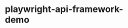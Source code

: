 # playwright-api-framework-demo
<!DOCTYPE html>
<html lang="en">
<head>
    <meta charset="UTF-8">
    <meta name="viewport" content="width=device-width, initial-scale=1.0">
    <title>Playwright API Testing Framework - Capgemini</title>
    <style>
        * {
            margin: 0;
            padding: 0;
            box-sizing: border-box;
        }

        body {
            font-family: 'Segoe UI', Tahoma, Geneva, Verdana, sans-serif;
            background: linear-gradient(135deg, #0070ad 0%, #00a3e0 100%);
            color: #333;
            overflow-x: hidden;
        }

        .header {
            background: #fff;
            padding: 20px 0;
            box-shadow: 0 2px 10px rgba(0,0,0,0.1);
            position: fixed;
            top: 0;
            left: 0;
            right: 0;
            z-index: 1000;
        }

        .header-content {
            max-width: 1200px;
            margin: 0 auto;
            display: flex;
            align-items: center;
            padding: 0 20px;
        }

        .logo {
            height: 50px;
            margin-right: 30px;
        }

        .title {
            font-size: 28px;
            font-weight: 600;
            color: #0070ad;
        }

        .container {
            max-width: 1200px;
            margin: 100px auto 0;
            padding: 20px;
        }

        .tabs {
            display: flex;
            background: rgba(255,255,255,0.1);
            border-radius: 10px 10px 0 0;
            overflow: hidden;
            margin-bottom: 0;
        }

        .tab {
            flex: 1;
            padding: 15px 20px;
            background: rgba(255,255,255,0.1);
            color: white;
            text-align: center;
            cursor: pointer;
            transition: all 0.3s ease;
            border: none;
            font-size: 16px;
            font-weight: 500;
        }

        .tab:hover {
            background: rgba(255,255,255,0.2);
        }

        .tab.active {
            background: white;
            color: #0070ad;
            box-shadow: 0 -2px 10px rgba(0,0,0,0.1);
        }

        .slide {
            display: none;
            background: white;
            border-radius: 0 0 10px 10px;
            padding: 40px;
            box-shadow: 0 10px 30px rgba(0,0,0,0.2);
            animation: fadeIn 0.5s ease-in-out;
        }

        .slide.active {
            display: block;
        }

        @keyframes fadeIn {
            from { opacity: 0; transform: translateY(20px); }
            to { opacity: 1; transform: translateY(0); }
        }

        .slide h2 {
            color: #0070ad;
            font-size: 32px;
            margin-bottom: 30px;
            border-bottom: 3px solid #00a3e0;
            padding-bottom: 10px;
        }

        .slide h3 {
            color: #333;
            font-size: 24px;
            margin: 25px 0 15px;
            display: flex;
            align-items: center;
        }

        .slide h3::before {
            content: "▶";
            color: #00a3e0;
            margin-right: 10px;
            font-size: 16px;
        }

        .feature-grid {
            display: grid;
            grid-template-columns: repeat(auto-fit, minmax(300px, 1fr));
            gap: 20px;
            margin: 30px 0;
        }

        .feature-card {
            background: linear-gradient(135deg, #f8f9fa 0%, #e9ecef 100%);
            padding: 25px;
            border-radius: 10px;
            border-left: 4px solid #00a3e0;
            transition: transform 0.3s ease;
        }

        .feature-card:hover {
            transform: translateY(-5px);
            box-shadow: 0 15px 35px rgba(0,0,0,0.1);
        }

        .feature-card h4 {
            color: #0070ad;
            font-size: 18px;
            margin-bottom: 10px;
        }

        .code-block {
            background: #2d3748;
            color: #e2e8f0;
            padding: 20px;
            border-radius: 8px;
            margin: 20px 0;
            overflow-x: auto;
            font-family: 'Courier New', monospace;
            position: relative;
        }

        .code-block::before {
            content: "💻 Code Example";
            position: absolute;
            top: -10px;
            left: 20px;
            background: #0070ad;
            color: white;
            padding: 5px 15px;
            border-radius: 15px;
            font-size: 12px;
            font-family: 'Segoe UI', sans-serif;
        }

        .benefits-list {
            display: grid;
            grid-template-columns: repeat(auto-fit, minmax(250px, 1fr));
            gap: 15px;
            margin: 20px 0;
        }

        .benefit-item {
            background: linear-gradient(135deg, #e3f2fd 0%, #bbdefb 100%);
            padding: 20px;
            border-radius: 8px;
            display: flex;
            align-items: center;
        }

        .benefit-item::before {
            content: "✓";
            background: #4caf50;
            color: white;
            width: 30px;
            height: 30px;
            border-radius: 50%;
            display: flex;
            align-items: center;
            justify-content: center;
            margin-right: 15px;
            font-weight: bold;
        }

        .architecture-diagram {
            background: linear-gradient(135deg, #fff3e0 0%, #ffe0b2 100%);
            padding: 30px;
            border-radius: 10px;
            margin: 20px 0;
            text-align: center;
        }

        .footer {
            text-align: center;
            margin-top: 50px;
            padding: 30px;
            background: rgba(255,255,255,0.1);
            border-radius: 10px;
            color: white;
        }

        .footer p {
            font-size: 18px;
            margin-bottom: 10px;
        }

        .footer .capgemini-link {
            color: #ffeb3b;
            text-decoration: none;
            font-weight: bold;
        }

        .stats-container {
            display: grid;
            grid-template-columns: repeat(auto-fit, minmax(200px, 1fr));
            gap: 20px;
            margin: 30px 0;
        }

        .stat-card {
            background: linear-gradient(135deg, #0070ad 0%, #00a3e0 100%);
            color: white;
            padding: 30px;
            border-radius: 10px;
            text-align: center;
        }

        .stat-number {
            font-size: 36px;
            font-weight: bold;
            margin-bottom: 10px;
        }

        .workflow-steps {
            display: flex;
            justify-content: space-between;
            margin: 30px 0;
            flex-wrap: wrap;
        }

        .step {
            flex: 1;
            min-width: 200px;
            margin: 10px;
            padding: 20px;
            background: linear-gradient(135deg, #e8f5e8 0%, #c8e6c9 100%);
            border-radius: 10px;
            text-align: center;
            position: relative;
        }

        .step::before {
            content: attr(data-step);
            position: absolute;
            top: -15px;
            left: 50%;
            transform: translateX(-50%);
            background: #4caf50;
            color: white;
            width: 30px;
            height: 30px;
            border-radius: 50%;
            display: flex;
            align-items: center;
            justify-content: center;
            font-weight: bold;
        }

        @media (max-width: 768px) {
            .tabs {
                flex-direction: column;
            }
            
            .tab {
                border-radius: 0;
            }
            
            .slide {
                padding: 20px;
            }
            
            .title {
                font-size: 20px;
            }
        }
    </style>
</head>
<body>
    <header class="header">
        <div class="header-content">
            <svg class="logo" viewBox="0 0 200 50" xmlns="http://www.w3.org/2000/svg">
                <rect x="0" y="10" width="40" height="30" fill="#0070ad"/>
                <text x="50" y="35" font-family="Arial, sans-serif" font-size="20" font-weight="bold" fill="#0070ad">Capgemini</text>
            </svg>
            <h1 class="title">Playwright API Testing Framework</h1>
        </div>
    </header>

    <div class="container">
        <div class="tabs">
            <button class="tab active" onclick="showSlide(0)">Overview</button>
            <button class="tab" onclick="showSlide(1)">Features</button>
            <button class="tab" onclick="showSlide(2)">Architecture</button>
            <button class="tab" onclick="showSlide(3)">Implementation</button>
            <button class="tab" onclick="showSlide(4)">Best Practices</button>
            <button class="tab" onclick="showSlide(5)">Benefits</button>
        </div>

        <!-- Slide 1: Overview -->
        <div class="slide active">
            <h2>🚀 Playwright API Testing Framework Overview</h2>
            
            <div class="stats-container">
                <div class="stat-card">
                    <div class="stat-number">100%</div>
                    <div>TypeScript Coverage</div>
                </div>
                <div class="stat-card">
                    <div class="stat-number">CI/CD</div>
                    <div>Ready Integration</div>
                </div>
                <div class="stat-card">
                    <div class="stat-number">Multi</div>
                    <div>Environment Support</div>
                </div>
                <div class="stat-card">
                    <div class="stat-number">Advanced</div>
                    <div>Reporting</div>
                </div>
            </div>

            <h3>What is Playwright API Testing?</h3>
            <p>Playwright API testing framework provides a comprehensive solution for automated API testing using TypeScript. It offers robust features for testing REST APIs, handling authentication, data validation, and generating detailed reports.</p>

            <h3>Key Highlights</h3>
            <div class="benefits-list">
                <div class="benefit-item">Cross-platform compatibility</div>
                <div class="benefit-item">Built-in TypeScript support</div>
                <div class="benefit-item">Parallel test execution</div>
                <div class="benefit-item">Comprehensive reporting</div>
                <div class="benefit-item">CI/CD pipeline integration</div>
                <div class="benefit-item">Schema validation support</div>
            </div>
        </div>

        <!-- Slide 2: Features -->
        <div class="slide">
            <h2>✨ Framework Features</h2>
            
            <div class="feature-grid">
                <div class="feature-card">
                    <h4>🔒 Authentication Management</h4>
                    <p>Support for JWT, OAuth, API keys, and custom authentication mechanisms with automatic token refresh.</p>
                </div>
                <div class="feature-card">
                    <h4>🌍 Multi-Environment Support</h4>
                    <p>Easy configuration for dev, staging, and production environments with environment-specific settings.</p>
                </div>
                <div class="feature-card">
                    <h4>📊 Advanced Reporting</h4>
                    <p>HTML, JSON, and JUnit reports with detailed logs, screenshots, and performance metrics.</p>
                </div>
                <div class="feature-card">
                    <h4>🔍 Schema Validation</h4>
                    <p>JSON schema validation for request and response payloads using AJV validator.</p>
                </div>
                <div class="feature-card">
                    <h4>📈 Performance Testing</h4>
                    <p>Built-in performance metrics collection and response time validation.</p>
                </div>
                <div class="feature-card">
                    <h4>🧪 Data-Driven Testing</h4>
                    <p>External JSON files for test data management with parameterized test execution.</p>
                </div>
            </div>

            <div class="code-block">
// Example: API Test with Authentication
import { test, expect } from '@playwright/test';
import { UserService } from '../services/user-service';

test('Create user with authentication', async ({ request }) => {
  const userService = new UserService();
  const userData = { name: 'John Doe', email: 'john@example.com' };
  
  const response = await userService.createUser(request, userData);
  
  expect(response.status()).toBe(201);
  expect(await response.json()).toMatchSchema(userSchema);
});
            </div>
        </div>

        <!-- Slide 3: Architecture -->
        <div class="slide">
            <h2>🏗️ Framework Architecture</h2>
            
            <div class="architecture-diagram">
                <h3>Layered Architecture Approach</h3>
                <div class="workflow-steps">
                    <div class="step" data-step="1">
                        <h4>Test Layer</h4>
                        <p>Test specifications and data-driven test cases</p>
                    </div>
                    <div class="step" data-step="2">
                        <h4>Service Layer</h4>
                        <p>API service classes with business logic abstraction</p>
                    </div>
                    <div class="step" data-step="3">
                        <h4>Helper Layer</h4>
                        <p>Utility functions for authentication, validation, and data generation</p>
                    </div>
                    <div class="step" data-step="4">
                        <h4>Config Layer</h4>
                        <p>Environment configuration and test settings management</p>
                    </div>
                </div>
            </div>

            <h3>Project Structure</h3>
            <div class="code-block">
playwright-api-framework/
├── src/
│   ├── config/          # Environment configurations
│   ├── helpers/         # Utility functions
│   ├── models/          # Data models and interfaces
│   ├── services/        # API service classes
│   └── utils/           # Common utilities
├── tests/
│   ├── api/             # API test specifications
│   ├── data/            # Test data files
│   └── fixtures/        # Test fixtures
├── reports/             # Generated test reports
└── playwright.config.ts # Playwright configuration
            </div>

            <h3>Design Principles</h3>
            <div class="benefits-list">
                <div class="benefit-item">Separation of Concerns</div>
                <div class="benefit-item">Reusable Components</div>
                <div class="benefit-item">Maintainable Code Structure</div>
                <div class="benefit-item">Scalable Architecture</div>
            </div>
        </div>

        <!-- Slide 4: Implementation -->
        <div class="slide">
            <h2>⚡ Implementation Guide</h2>
            
            <h3>Setup and Installation</h3>
            <div class="code-block">
# Clone and setup the framework
git clone <repository-url>
cd playwright-api-framework
npm install
npx playwright install

# Run tests
npm test

# Generate reports
npx playwright show-report
            </div>

            <h3>Service Layer Implementation</h3>
            <div class="code-block">
// UserService Example
export class UserService {
  private baseURL: string;

  constructor() {
    this.baseURL = config.baseURL;
  }

  async createUser(request: APIRequestContext, userData: any) {
    return await request.post(`${this.baseURL}/users`, {
      data: userData,
      headers: { 'Authorization': `Bearer ${config.apiToken}` }
    });
  }

  async getUserById(request: APIRequestContext, userId: string) {
    return await request.get(`${this.baseURL}/users/${userId}`);
  }
}
            </div>

            <h3>Test Implementation</h3>
            <div class="code-block">
// API Test Example
test.describe('User Management API', () => {
  test('Should create and retrieve user', async ({ request }) => {
    const userService = new UserService();
    const userData = generateUserData();

    // Create user
    const createResponse = await userService.createUser(request, userData);
    expect(createResponse.status()).toBe(201);

    // Retrieve user
    const userId = (await createResponse.json()).id;
    const getResponse = await userService.getUserById(request, userId);
    expect(getResponse.status()).toBe(200);
  });
});
            </div>
        </div>

        <!-- Slide 5: Best Practices -->
        <div class="slide">
            <h2>📋 Best Practices & Guidelines</h2>
            
            <h3>Testing Best Practices</h3>
            <div class="feature-grid">
                <div class="feature-card">
                    <h4>🎯 Test Organization</h4>
                    <p>Group related tests, use descriptive names, and maintain clear test hierarchies.</p>
                </div>
                <div class="feature-card">
                    <h4>🔄 Data Management</h4>
                    <p>Use external JSON files, implement data factories, and ensure test data isolation.</p>
                </div>
                <div class="feature-card">
                    <h4>🛡️ Error Handling</h4>
                    <p>Implement comprehensive error handling, logging, and graceful failure management.</p>
                </div>
                <div class="feature-card">
                    <h4>⚡ Performance</h4>
                    <p>Optimize parallel execution, minimize dependencies, and implement efficient retry mechanisms.</p>
                </div>
            </div>

            <h3>Code Quality Guidelines</h3>
            <div class="code-block">
// Example: Proper error handling and validation
test('API error handling example', async ({ request }) => {
  try {
    const response = await userService.createUser(request, invalidData);
    
    // Validate error response
    expect(response.status()).toBe(400);
    
    const errorBody = await response.json();
    expect(errorBody).toHaveProperty('error');
    expect(errorBody.error).toContain('validation failed');
    
  } catch (error) {
    logger.error(`Test failed: ${error.message}`);
    throw error;
  }
});
            </div>

            <h3>CI/CD Integration</h3>
            <div class="benefits-list">
                <div class="benefit-item">GitHub Actions workflow setup</div>
                <div class="benefit-item">Environment-specific test execution</div>
                <div class="benefit-item">Automated report generation</div>
                <div class="benefit-item">Slack/Teams notifications</div>
                <div class="benefit-item">Test result artifacts</div>
                <div class="benefit-item">Performance trend monitoring</div>
            </div>
        </div>

        <!-- Slide 6: Benefits -->
        <div class="slide">
            <h2>🎯 Business Benefits & ROI</h2>
            
            <div class="stats-container">
                <div class="stat-card">
                    <div class="stat-number">60%</div>
                    <div>Faster Test Development</div>
                </div>
                <div class="stat-card">
                    <div class="stat-number">90%</div>
                    <div>Test Coverage Improvement</div>
                </div>
                <div class="stat-card">
                    <div class="stat-number">40%</div>
                    <div>Reduced Maintenance Cost</div>
                </div>
                <div class="stat-card">
                    <div class="stat-number">24/7</div>
                    <div>Continuous Testing</div>
                </div>
            </div>

            <h3>Technical Benefits</h3>
            <div class="feature-grid">
                <div class="feature-card">
                    <h4>🚀 Rapid Development</h4>
                    <p>Accelerated test automation development with reusable components and standardized patterns.</p>
                </div>
                <div class="feature-card">
                    <h4>🔒 Reliability</h4>
                    <p>Consistent test execution with built-in retry mechanisms and error handling.</p>
                </div>
                <div class="feature-card">
                    <h4>📈 Scalability</h4>
                    <p>Easily scalable framework supporting multiple projects and environments.</p>
                </div>
                <div class="feature-card">
                    <h4>🔍 Visibility</h4>
                    <p>Comprehensive reporting and metrics for informed decision-making.</p>
                </div>
            </div>

            <h3>Business Impact</h3>
            <div class="benefits-list">
                <div class="benefit-item">Reduced time-to-market</div>
                <div class="benefit-item">Improved software quality</div>
                <div class="benefit-item">Lower operational costs</div>
                <div class="benefit-item">Enhanced team productivity</div>
                <div class="benefit-item">Better risk management</div>
                <div class="benefit-item">Increased customer satisfaction</div>
            </div>

            <div class="architecture-diagram">
                <h3>🎉 Ready to Get Started?</h3>
                <p style="font-size: 18px; margin: 20px 0;">
                    Transform your API testing strategy with Playwright Framework
                </p>
                <div style="margin-top: 30px;">
                    <strong>Next Steps:</strong>
                    <ol style="text-align: left; display: inline-block; margin-top: 15px;">
                        <li>Review the framework documentation</li>
                        <li>Set up your first test project</li>
                        <li>Integrate with your CI/CD pipeline</li>
                        <li>Start automating your API tests</li>
                    </ol>
                </div>
            </div>
        </div>
    </div>

    <footer class="footer">
        <p>Playwright API Testing Framework</p>
        <p>Powered by <a href="#" class="capgemini-link">Capgemini Engineering</a></p>
        <p style="font-size: 14px; margin-top: 15px;">© 2025 Capgemini. All rights reserved.</p>
    </footer>

    <script>
        function showSlide(index) {
            // Hide all slides
            const slides = document.querySelectorAll('.slide');
            const tabs = document.querySelectorAll('.tab');
            
            slides.forEach(slide => slide.classList.remove('active'));
            tabs.forEach(tab => tab.classList.remove('active'));
            
            // Show selected slide and tab
            slides[index].classList.add('active');
            tabs[index].classList.add('active');
        }

        // Add keyboard navigation
        document.addEventListener('keydown', (e) => {
            const activeTab = document.querySelector('.tab.active');
            const tabs = document.querySelectorAll('.tab');
            const currentIndex = Array.from(tabs).indexOf(activeTab);
            
            if (e.key === 'ArrowRight' && currentIndex < tabs.length - 1) {
                showSlide(currentIndex + 1);
            } else if (e.key === 'ArrowLeft' && currentIndex > 0) {
                showSlide(currentIndex - 1);
            }
        });

        // Add smooth scrolling for better UX
        document.querySelectorAll('.tab').forEach(tab => {
            tab.addEventListener('click', () => {
                window.scrollTo({ top: 0, behavior: 'smooth' });
            });
        });
    </script>
</body>
</html>
